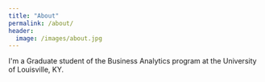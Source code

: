 ```yaml
---
title: "About"
permalink: /about/
header:
  image: /images/about.jpg
---
```


I'm a Graduate student of the Business Analytics program at the University of Louisville, KY.
